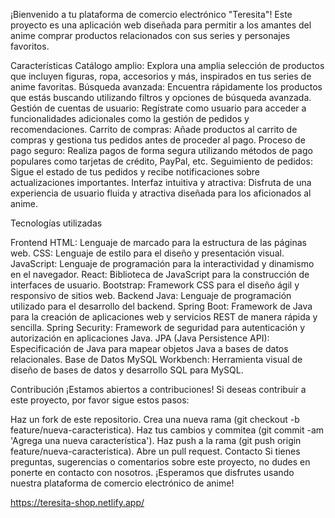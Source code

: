 ¡Bienvenido a tu plataforma de comercio electrónico "Teresita"! Este proyecto es una aplicación web diseñada para permitir a los amantes del anime comprar productos relacionados con sus series y personajes favoritos.

Características
Catálogo amplio: Explora una amplia selección de productos que incluyen figuras, ropa, accesorios y más, inspirados en tus series de anime favoritas. Búsqueda avanzada: Encuentra rápidamente los productos que estás buscando utilizando filtros y opciones de búsqueda avanzada. Gestión de cuentas de usuario: Regístrate como usuario para acceder a funcionalidades adicionales como la gestión de pedidos y recomendaciones. Carrito de compras: Añade productos al carrito de compras y gestiona tus pedidos antes de proceder al pago. Proceso de pago seguro: Realiza pagos de forma segura utilizando métodos de pago populares como tarjetas de crédito, PayPal, etc. Seguimiento de pedidos: Sigue el estado de tus pedidos y recibe notificaciones sobre actualizaciones importantes. Interfaz intuitiva y atractiva: Disfruta de una experiencia de usuario fluida y atractiva diseñada para los aficionados al anime.

Tecnologías utilizadas

Frontend
HTML: Lenguaje de marcado para la estructura de las páginas web.
CSS: Lenguaje de estilo para el diseño y presentación visual.
JavaScript: Lenguaje de programación para la interactividad y dinamismo en el navegador.
React: Biblioteca de JavaScript para la construcción de interfaces de usuario.
Bootstrap: Framework CSS para el diseño ágil y responsivo de sitios web.
Backend
Java: Lenguaje de programación utilizado para el desarrollo del backend.
Spring Boot: Framework de Java para la creación de aplicaciones web y servicios REST de manera rápida y sencilla.
Spring Security: Framework de seguridad para autenticación y autorización en aplicaciones Java.
JPA (Java Persistence API): Especificación de Java para mapear objetos Java a bases de datos relacionales.
Base de Datos
MySQL Workbench: Herramienta visual de diseño de bases de datos y desarrollo SQL para MySQL.

Contribución
¡Estamos abiertos a contribuciones! Si deseas contribuir a este proyecto, por favor sigue estos pasos:

Haz un fork de este repositorio.
Crea una nueva rama (git checkout -b feature/nueva-caracteristica).
Haz tus cambios y commitea (git commit -am 'Agrega una nueva característica').
Haz push a la rama (git push origin feature/nueva-caracteristica).
Abre un pull request.
Contacto
Si tienes preguntas, sugerencias o comentarios sobre este proyecto, no dudes en ponerte en contacto con nosotros. ¡Esperamos que disfrutes usando nuestra plataforma de comercio electrónico de anime!

https://teresita-shop.netlify.app/
